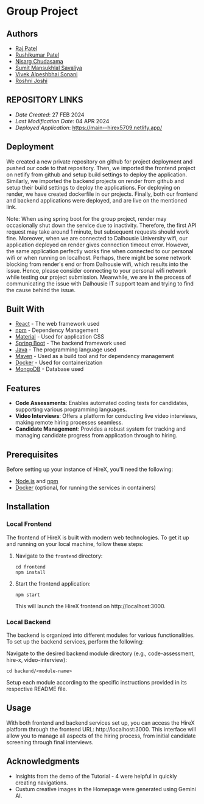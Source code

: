 # Group Project

## Authors

* [Raj Patel](r.patel@dal.ca)
* [Rushikumar Patel](rs525735@dal.ca)
* [Nisarg Chudasama](ns458128@dal.ca)
* [Sumit Mansukhlal Savaliya](sm572004@dal.ca)
* [Vivek Alpeshbhai Sonani](viveksonani@dal.ca)
* [Roshni Joshi](rs888392@dal.ca)

## REPOSITORY LINKS

* *Date Created*: 27 FEB 2024
* *Last Modification Date*: 04 APR 2024
* *Deployed Application*: <https://main--hirex5709.netlify.app/>

## Deployment

We created a new private repository on github for project deployment and pushed our code to that repository. Then, we imported the frontend project on netlify from github and setup build settings to deploy the application. Similarly, we imported the backend projects on render from github and setup their build settings to deploy the applications. For deploying on render, we have created dockerfile in our projects. Finally, both our frontend and backend applications were deployed, and are live on the mentioned link.

Note: When using spring boot for the group project, render may occasionally shut down the service due to inactivity. Therefore, the first API request may take around 1 minute, but subsequent requests should work fine. Moreover, when we are connected to Dalhousie University wifi, our application deployed on render gives connection timeout error. However, the same application perfectly works fine when connected to our personal wifi or when running on localhost. Perhaps, there might be some network blocking from render's end or from Dalhousie wifi, which results into the issue. Hence, please consider connecting to your personal wifi network while testing our project submission. Meanwhile, we are in the process of communicating the issue with Dalhousie IT support team and trying to find the cause behind the issue.

## Built With

* [React](https://legacy.reactjs.org/docs/getting-started.html/) - The web framework used
* [npm](https://docs.npmjs.com//) - Dependency Management
* [Material](https://mui.com/material-ui/getting-started/) - Used for application CSS
* [Spring Boot](https://spring.io/projects/spring-boot) - The backend framework used
* [Java](https://www.java.com/) - The programming language used
* [Maven](https://maven.apache.org/) - Used as a build tool and for dependency management 
* [Docker](https://www.docker.com/) - Used for containerization
* [MongoDB](https://www.mongodb.com/atlas/database) - Database used

## Features

- **Code Assessments**: Enables automated coding tests for candidates, supporting various programming languages.
- **Video Interviews**: Offers a platform for conducting live video interviews, making remote hiring processes seamless.
- **Candidate Management**: Provides a robust system for tracking and managing candidate progress from application through to hiring.

## Prerequisites

Before setting up your instance of HireX, you'll need the following:
- [Node.js](https://nodejs.org/en/) and [npm](https://www.npmjs.com/)
- [Docker](https://www.docker.com/) (optional, for running the services in containers)

## Installation

### Local Frontend

The frontend of HireX is built with modern web technologies. To get it up and running on your local machine, follow these steps:

1. Navigate to the `frontend` directory:
   ```
   cd frontend
   npm install
   ```

2. Start the frontend application:
   ```b
   npm start
   ```
   This will launch the HireX frontend on http://localhost:3000.

### Local Backend
The backend is organized into different modules for various functionalities. To set up the backend services, perform the following:

Navigate to the desired backend module directory (e.g., code-assessment, hire-x, video-interview):
```
cd backend/<module-name>
```
Setup each module according to the specific instructions provided in its respective README file.

## Usage
With both frontend and backend services set up, you can access the HireX platform through the frontend URL: http://localhost:3000. This interface will allow you to manage all aspects of the hiring process, from initial candidate screening through final interviews.

## Acknowledgments

* Insights from the demo of the Tutorial - 4 were helpful in quickly creating navigations.
* Custum creative images in the Homepage were generated using Gemini AI.

